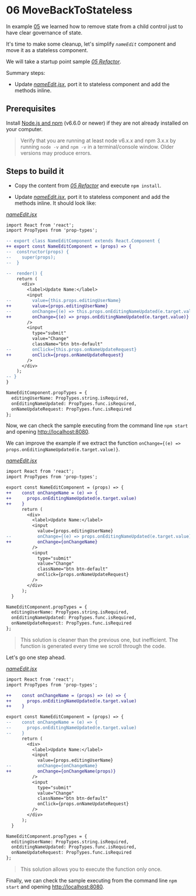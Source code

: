 # 06 MoveBackToStateless

In example [05](../05%20Refactor/) we learned how to remove state from a child control just to have clear governance of state.

It's time to make some cleanup, let's simplify _`nameEdit`_ component and move it as a stateless component.

We will take a startup point sample _[05 Refactor](../05%20Refactor/)_.

Summary steps:

- Update _[nameEdit.jsx](./src/nameEdit.jsx)_, port it to stateless component and add the methods inline.


## Prerequisites

Install [Node.js and npm](https://nodejs.org/en/) (v6.6.0 or newer) if they are not already installed on your computer.

> Verify that you are running at least node v6.x.x and npm 3.x.x by running `node -v` and `npm -v` in a terminal/console window. Older versions may produce errors.

## Steps to build it

- Copy the content from _[05 Refactor](../05%20Refactor/)_ and execute `npm install`.

- Update _[nameEdit.jsx](./src/nameEdit.jsx)_, port it to stateless component and add the methods inline. It should look like:

_[nameEdit.jsx](./src/nameEdit.jsx)_
```diff
import React from 'react';
import PropTypes from 'prop-types';

-- export class NameEditComponent extends React.Component {
++ export const NameEditComponent = (props) => {
--  constructor(props) {
--    super(props);
--  }

--  render() {
    return (
      <div>
        <label>Update Name:</label>
        <input 
--        value={this.props.editingUserName}      
++        value={props.editingUserName}
--        onChange={(e) => this.props.onEditingNameUpdated(e.target.value)}
++        onChange={(e) => props.onEditingNameUpdated(e.target.value)} 
        />
        <input 
          type="submit" 
          value="Change" 
          className="btn btn-default"
--        onClick={this.props.onNameUpdateRequest}         
++        onClick={props.onNameUpdateRequest} 
        />
      </div>
    );
-- }
}

NameEditComponent.propTypes = {
  editingUserName: PropTypes.string.isRequired,
  onEditingNameUpdated: PropTypes.func.isRequired,
  onNameUpdateRequest: PropTypes.func.isRequired
};
```

Now, we can check the sample executing from the command line `npm start` and opening [http://localhost:8080](http://localhost:8080).

We can improve the example if we extract the function `onChange={(e) => props.onEditingNameUpdated(e.target.value)}`.

_[nameEdit.jsx](./src/nameEdit.jsx)_
```diff
import React from 'react';
import PropTypes from 'prop-types';

export const NameEditComponent = (props) => {
++    const onChangeName = (e) => {
++      props.onEditingNameUpdated(e.target.value)
++    }
      return (
        <div>
          <label>Update Name:</label>
          <input 
            value={props.editingUserName}
--          onChange={(e) => props.onEditingNameUpdated(e.target.value)} 
++          onChange={onChangeName} 
          />
          <input 
            type="submit"
            value="Change" 
            className="btn btn-default" 
            onClick={props.onNameUpdateRequest} 
          />
        </div>
      );
  }

NameEditComponent.propTypes = {
  editingUserName: PropTypes.string.isRequired,
  onEditingNameUpdated: PropTypes.func.isRequired,
  onNameUpdateRequest: PropTypes.func.isRequired
};
```

> This solution is cleaner than the previous one, but inefficient. The function is generated every time we scroll through the code.

Let's go one step ahead.

_[nameEdit.jsx](./src/nameEdit.jsx)_
```diff
import React from 'react';
import PropTypes from 'prop-types';

++    const onChangeName = (props) => (e) => {
++      props.onEditingNameUpdated(e.target.value)
++    }

export const NameEditComponent = (props) => {
--    const onChangeName = (e) => {
--      props.onEditingNameUpdated(e.target.value)
--    }
      return (
        <div>
          <label>Update Name:</label>
          <input 
            value={props.editingUserName}
--          onChange={onChangeName} 
++          onChange={onChangeName(props)} 
          />
          <input 
            type="submit"
            value="Change" 
            className="btn btn-default" 
            onClick={props.onNameUpdateRequest} 
          />
        </div>
      );
  }

NameEditComponent.propTypes = {
  editingUserName: PropTypes.string.isRequired,
  onEditingNameUpdated: PropTypes.func.isRequired,
  onNameUpdateRequest: PropTypes.func.isRequired
};
```

> This solution allows you to execute the function only once.

Finally, we can check the sample executing from the command line `npm start` and opening [http://localhost:8080](http://localhost:8080).